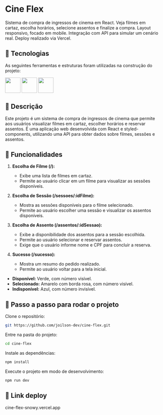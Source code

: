 # Cine Flex
Sistema de compra de ingressos de cinema em React. Veja filmes em cartaz, escolha horários, selecione assentos e finalize a compra. Layout responsivo, focado em mobile. Integração com API para simular um cenário real. Deploy realizado via Vercel.


## 🔧 Tecnologias
As seguintes ferramentas e estruturas foram utilizadas na construção do projeto:

<img height="50" src="https://cdn.jsdelivr.net/gh/devicons/devicon@latest/icons/react/react-original-wordmark.svg" /> <img height="50" src="https://cdn.jsdelivr.net/gh/devicons/devicon@latest/icons/vitejs/vitejs-original.svg" /> <img height="50" src="https://www.svgrepo.com/show/306811/styled-components.svg" />

## 🎯 Descrição
Este projeto é um sistema de compra de ingressos de cinema que permite aos usuários visualizar filmes em cartaz, escolher horários e reservar assentos. É uma aplicação web desenvolvida com React e styled-components, utilizando uma API para obter dados sobre filmes, sessões e assentos.

## 🚀 Funcionalidades

1. **Escolha de Filme (/):**
   - Exibe uma lista de filmes em cartaz.
   - Permite ao usuário clicar em um filme para visualizar as sessões disponíveis.

2. **Escolha de Sessão (/sessoes/:idFilme):**
   - Mostra as sessões disponíveis para o filme selecionado.
   - Permite ao usuário escolher uma sessão e visualizar os assentos disponíveis.

3. **Escolha de Assento (/assentos/:idSessao):**
   - Exibe a disponibilidade dos assentos para a sessão escolhida.
   - Permite ao usuário selecionar e reservar assentos.
   - Exige que o usuário informe nome e CPF para concluir a reserva.

4. **Sucesso (/sucesso):**
   - Mostra um resumo do pedido realizado.
   - Permite ao usuário voltar para a tela inicial.


- **Disponível:** Verde, com número visível.
- **Selecionado:** Amarelo com borda rosa, com número visível.
- **Indisponível:** Azul, com número invisível.

## 🚀 Passo a passo para rodar o projeto
Clone o repositório:


```bash
git https://github.com/joilson-dev/cine-flex.git
```

Entre na pasta do projeto:

```bash
cd cine-flex
```
Instale as dependências:

```bash
npm install
```
Execute o projeto em modo de desenvolvimento:

```bash
npm run dev
```


## 🚀 Link deploy
<a>cine-flex-snowy.vercel.app</a>